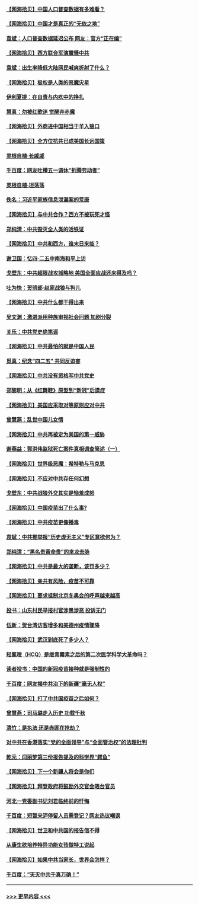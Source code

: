 #### [【网海拾贝】中国人口普查数据有多难看？](../pages/nsc993/n12917822.md?t=05012051) 
#### [【网海拾贝】中国才是真正的“无依之地”](../pages/nsc993/n12915845.md?t=05012051) 
#### [袁斌：人口普查数据延迟公布 网友：官方“正在编”](../pages/nsc993/n12915748.md?t=05012051) 
#### [【网海拾贝】西方联合军演震慑中共](../pages/nsc993/n12913466.md?t=05012051) 
#### [袁斌：出生率降低大陆网民喊爽折射了什么？](../pages/nsc993/n12913365.md?t=05012051) 
#### [【网海拾贝】极权是人类的恶魔灾星](../pages/nsc993/n12910697.md?t=05012051) 
#### [伊利夏提：在自责与内疚中的挣扎](../pages/nsc993/n12910493.md?t=05012051) 
#### [慧真：勿被红歌迷 觉醒弃赤魔](../pages/nsc993/n12910485.md?t=05012051) 
#### [【网海拾贝】外商进中国相当于羊入狼口](../pages/nsc993/n12908274.md?t=05012051) 
#### [【网海拾贝】全方位抗共已成美国长远国策](../pages/nsc993/n12906878.md?t=05012051) 
#### [灵根自植‧长戚戚](../pages/nsc993/n12905585.md?t=05012051) 
#### [千百度：网友吐槽五一调休“折腾劳动者”](../pages/nsc993/n12905934.md?t=05012051) 
#### [灵根自植‧坦荡荡](../pages/nsc993/n12905562.md?t=05012051) 
#### [佚名：习近平家族信息泄漏案的荒唐](../pages/nsc993/n12904705.md?t=05012051) 
#### [【网海拾贝】与中共合作？西方不被玩死才怪](../pages/nsc993/n12903873.md?t=05012051) 
#### [郑纯清：中共毁灭全人类的活铁证](../pages/nsc993/n12903785.md?t=05012051) 
#### [【网海拾贝】中共和西方，谁末日来临？](../pages/nsc993/n12903482.md?t=05012051) 
#### [谢卫国：忆四‧二五中南海和平上访](../pages/nsc993/n12902192.md?t=05012051) 
#### [戈壁东：中共超限战攻城略地 美国全面应战还来得及吗？](../pages/nsc993/n12902297.md?t=05012051) 
#### [吐为快：贺骄郎‧赵家战狼与狗儿](../pages/nsc993/n12902280.md?t=05012051) 
#### [【网海拾贝】中共什么都干得出来](../pages/nsc993/n12897500.md?t=05012051) 
#### [吴文渊：激进派用种族审视社会问题 加剧分裂](../pages/nsc993/n12893881.md?t=05012051) 
#### [关乐：中共党史绝笔谣](../pages/nsc993/n12897270.md?t=05012051) 
#### [【网海拾贝】中共最怕的就是中国人民](../pages/nsc993/n12894705.md?t=05012051) 
#### [觅真：纪念“四二五” 共同反迫害](../pages/nsc993/n12894553.md?t=05012051) 
#### [【网海拾贝】中共没有资格写中共党史](../pages/nsc993/n12892231.md?t=05012051) 
#### [郑黎明：从《红舞鞋》原型到“新冠”后遗症](../pages/nsc993/n12890469.md?t=05012051) 
#### [【网海拾贝】美国应采取对等原则应对中共](../pages/nsc993/n12889176.md?t=05012051) 
#### [曾慧燕：乱世中国儿女情](../pages/nsc993/n12887931.md?t=05012051) 
#### [【网海拾贝】中共再被定为美国的第一威胁](../pages/nsc993/n12887580.md?t=05012051) 
#### [谢燕益：郭洪伟监狱死亡案件真相调查简述（一）](../pages/nsc993/n12885648.md?t=05012051) 
#### [【网海拾贝】世界级恶魔：希特勒与马克思](../pages/nsc993/n12884062.md?t=05012051) 
#### [【网海拾贝】不应对中共存任何幻想](../pages/nsc993/n12881460.md?t=05012051) 
#### [戈壁东：中共战狼外交其实是恼羞成怒](../pages/nsc993/n12880392.md?t=05012051) 
#### [【网海拾贝】中国疫苗出了什么事?](../pages/nsc993/n12879124.md?t=05012051) 
#### [【网海拾贝】中共疫苗更像播毒](../pages/nsc993/n12876631.md?t=05012051) 
#### [袁斌：中共推举报“历史虚无主义”专区意欲何为？](../pages/nsc993/n12876530.md?t=05012051) 
#### [郑纯清：“黑名贵黄命贵”的来龙去脉](../pages/nsc993/n12875589.md?t=05012051) 
#### [【网海拾贝】中共是最大的垄断，该罚多少？](../pages/nsc993/n12874006.md?t=05012051) 
#### [【网海拾贝】亲共有风险，疫苗不可靠](../pages/nsc993/n12872224.md?t=05012051) 
#### [【网海拾贝】要求抵制北京冬奥会的呼声越来越高](../pages/nsc993/n12868962.md?t=05012051) 
#### [投书：山东村民举报村官涉黑涉恶 投诉无门](../pages/nsc993/n12869726.md?t=05012051) 
#### [伍新：贺台湾访客增多和美德州疫情骤降](../pages/nsc993/n12865651.md?t=05012051) 
#### [【网海拾贝】武汉到底死了多少人？](../pages/nsc993/n12863707.md?t=05012051) 
#### [羟氯喹（HCQ）是继青霉素之后的第二次医学科学大革命吗？](../pages/nsc993/n12638564.md?t=05012051) 
#### [读者投书：中国的新冠疫苗接种就是强制性的](../pages/nsc993/n12859932.md?t=05012051) 
#### [千百度：网友揭中共治下的新疆“毫无人权”](../pages/nsc993/n12858385.md?t=05012051) 
#### [【网海拾贝】打了中共国疫苗之后如何？](../pages/nsc993/n12857866.md?t=05012051) 
#### [曾慧燕：司马璐走入历史 功载千秋](../pages/nsc993/n12856996.md?t=05012051) 
#### [清竹：是执法 还是赤匪在抢劫？](../pages/nsc993/n12856952.md?t=05012051) 
#### [对中共在香港落实“党的全面领导”与“全面管治权”的法理批判](../pages/nsc993/n12856929.md?t=05012051) 
#### [乾元：闫丽梦第三份报告提及的科学界“鳄鱼”](../pages/nsc993/n12855985.md?t=05012051) 
#### [【网海拾贝】下一个新疆人将会是你们](../pages/nsc993/n12855864.md?t=05012051) 
#### [【网海拾贝】拜登政府将鼓励外交官会晤台官员](../pages/nsc993/n12853615.md?t=05012051) 
#### [河北一党委副书记刘君临终前的忏悔](../pages/nsc993/n12849420.md?t=05012051) 
#### [千百度：短暂来沪停留人员需登记？网友热议嘲讽](../pages/nsc993/n12853497.md?t=05012051) 
#### [【网海拾贝】世卫和中共国的报告信不得](../pages/nsc993/n12850902.md?t=05012051) 
#### [从康生欲培养特异功能女孩做特工说起](../pages/nsc993/n12849289.md?t=05012051) 
#### [【网海拾贝】如果中共当家长，世界会怎样？](../pages/nsc993/n12848436.md?t=05012051) 
#### [千百度：“天灭中共千真万确！”](../pages/nsc993/n12845659.md?t=05012051) 

----
#### [ >>> 更早内容 <<< ](../indexes/nsc993-earlier.md)

